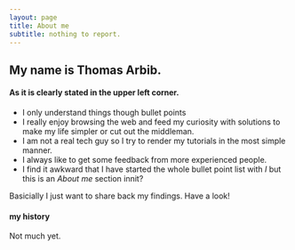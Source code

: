 ```yaml
---
layout: page
title: About me
subtitle: nothing to report.
---
```


## My name is Thomas Arbib.
#### As it is clearly stated in the upper left corner.

* I only understand things though bullet points
* I really enjoy browsing the web and feed my curiosity with solutions to make my life simpler or cut out the middleman. 
* I am not a real tech guy so I try to render my tutorials in the most simple manner. 
* I always like to get some feedback from more experienced people. 
* I find it awkward that I have started the whole bullet point list with _I_ but this is an _About me_ section innit? 

Basicially I just want to share back my findings. Have a look! 

#### my history

Not much yet.